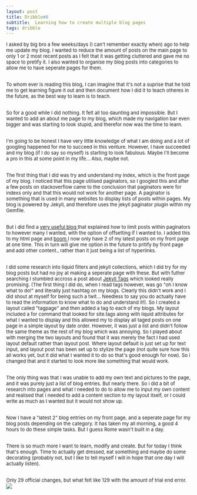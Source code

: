 ```yaml
---
layout: post
title: Dribble#8
subtitle:  Learning how to create multiple blog pages
tags: dribble
---
```


<div class="text-left">
<div class="boxed">
  <font size="2">

I asked by big bro a few weeks/days (I can't remember exactly when) ago to help me update my blog. I wanted to reduce the amount of posts on the main page to only 1 or 2 most recent posts as I felt that it was getting cluttered and gave me no space to pretify it. I also wanted to organise my blog posts into categories to allow me to have seperate pages for them.<br><br>

To whom ever is reading this blog, I can imagine that it's not a suprise that he told me to get learning figure it out and then document how I did it to teach otheres in the future, as the best way to learn is to teach.<br><br>

So for a good while I did nothing. It felt all too daunting and impossible. But I wanted to add an about me page to my blog, which made my navigation bar even bigger and was starting to look stupid, and therefor now was the time to learn. <br><br>

I'm going to be honest I have very little knowledge of what I am doing and a lot of googling happened for me to succeed in this venture. However, I have succeeded and my blog (if I do say so myself) is starting to look fabulous. Maybe I'll become a pro in this at some point in my life... Also, maybe not.<br><br>

The first thing that I did was try and understand my index, which is the front page of my blog. I noticed that this page utilised paginators, so I googled this and after a few posts on stackoverflow came to the conclusion that paginators were for indexs only and that this would not work for another page. A paginator is something that is used in many websites to display lists of posts within pages. My blog is powered by Jekyll, and therefore uses the jekyll paginator plugin within my Gemfile. <br><br>

But i did find a <a href="https://stackoverflow.com/questions/17890493/how-can-i-show-just-the-most-recent-post-on-my-home-page-with-jekyll"> very useful blog </a> that explained how to limit posts within paginators to however many I wanted, with the option of offsetting if I wanted to. I added this to my html page and <u> boom </u> I now only have 2 of my latest posts on my front page at one time. This in turn will give me option in the future to pritify by front page and add other content., rather than it just being a list of hyperlinks.<br><br>

I did some research into liquid filters and jekyll collections, which I did try for my blog posts but had no joy at making a seperate page with these. But with futher searching I stumbled accross a post about <a href="https://longqian.me/2017/02/09/github-jekyll-tag/">Jekyll Tags</a> which looked really promising. (The first thing I did do, when I read tags however, was go "oh I know what to do!" and literally just hashtag on my blogs. Clearly this didn't work and I did shout at myself for being such a twit... Needless to say you do actually have to read the information to know what to do and understand it!). So I created a layout called "tagpage" and then added a tag to each of my blogs. My layout included a for command that looked for site.tags along with liquid attributes for what I wanted to display and this allowed my to display all taged posts on one page in a simple layout by date order. However, it was just a list and didn't follow the same theme as the rest of my blog which was annoying. So I played about with merging the two layouts and found that it was merely the fact I had used layout default rather than layout post. Where layout default is just set up for text input, and layout post has been set up to stylize the page (not quite sure how this all works yet, but it did what I wanted it to do so that's good enough for now). So i changed that and it started to look more like something that would work.<br><br>

The only thing was that I was unable to add my own text and pictures to the page, and it was purely just a list of blog entries. But nearly there. So i did a bit of research into pages and what I needed to do to allow me to input my own content and realised that i needed to add a content section to my layout itself, or I could write as much as I wanted but it would not show up.<br><br>

Now I have a "latest 2" blog entries on my front page, and a seperate page for my blog posts depending on the category. It has taken my all morning, a good 4 hours to do these simple tasks. But I guess Rome wasn't built in a day.<br><br>

There is so much more I want to learn, modify and create. But for today I think that's enough. Time to actually get dressed, eat something and maybe do some decorating (probably not, but I like to tell myself I will in hope that one day I will actually listen).<br><br>


<div class="text-center">
Only 29 official changes, but what felt like 129 with the amount of trial end error. 
  <br/>
  <img src="{{ site.baseurl }}/img/dribble8.jpg"/>
</div>




<br>    

</font>
    <br><br>

